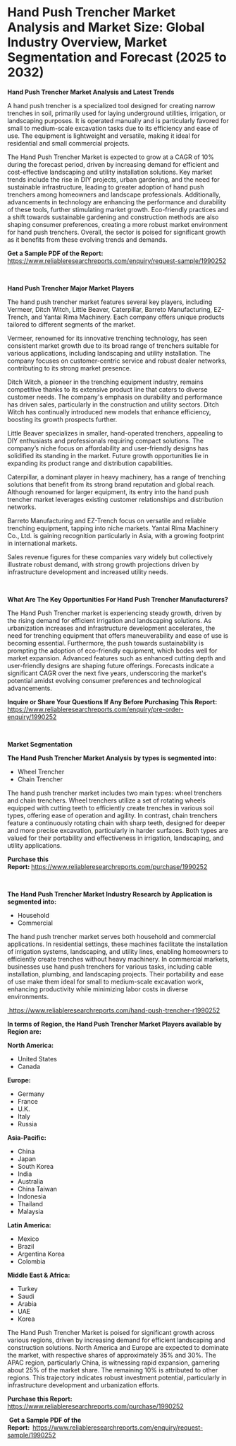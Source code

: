 <p><h1>Hand Push Trencher Market Analysis and Market Size: Global Industry Overview, Market Segmentation and Forecast (2025 to 2032)</h1></p><p><strong>Hand Push Trencher Market Analysis and Latest Trends</strong></p>
<p><p>A hand push trencher is a specialized tool designed for creating narrow trenches in soil, primarily used for laying underground utilities, irrigation, or landscaping purposes. It is operated manually and is particularly favored for small to medium-scale excavation tasks due to its efficiency and ease of use. The equipment is lightweight and versatile, making it ideal for residential and small commercial projects.</p><p>The Hand Push Trencher Market is expected to grow at a CAGR of 10% during the forecast period, driven by increasing demand for efficient and cost-effective landscaping and utility installation solutions. Key market trends include the rise in DIY projects, urban gardening, and the need for sustainable infrastructure, leading to greater adoption of hand push trenchers among homeowners and landscape professionals. Additionally, advancements in technology are enhancing the performance and durability of these tools, further stimulating market growth. Eco-friendly practices and a shift towards sustainable gardening and construction methods are also shaping consumer preferences, creating a more robust market environment for hand push trenchers. Overall, the sector is poised for significant growth as it benefits from these evolving trends and demands.</p></p>
<p><strong>Get a Sample PDF of the Report:&nbsp;</strong> <a href="https://www.reliableresearchreports.com/enquiry/request-sample/1990252?utm_campaign=2802&utm_medium=2&utm_source=Github&utm_content=ia&utm_term=12042025&utm_id=hand-push-trencher">https://www.reliableresearchreports.com/enquiry/request-sample/1990252</a></p>
<p>&nbsp;</p>
<p><strong>Hand Push Trencher Major Market Players</strong></p>
<p><p>The hand push trencher market features several key players, including Vermeer, Ditch Witch, Little Beaver, Caterpillar, Barreto Manufacturing, EZ-Trench, and Yantai Rima Machinery. Each company offers unique products tailored to different segments of the market.</p><p>Vermeer, renowned for its innovative trenching technology, has seen consistent market growth due to its broad range of trenchers suitable for various applications, including landscaping and utility installation. The company focuses on customer-centric service and robust dealer networks, contributing to its strong market presence.</p><p>Ditch Witch, a pioneer in the trenching equipment industry, remains competitive thanks to its extensive product line that caters to diverse customer needs. The company's emphasis on durability and performance has driven sales, particularly in the construction and utility sectors. Ditch Witch has continually introduced new models that enhance efficiency, boosting its growth prospects further.</p><p>Little Beaver specializes in smaller, hand-operated trenchers, appealing to DIY enthusiasts and professionals requiring compact solutions. The company’s niche focus on affordability and user-friendly designs has solidified its standing in the market. Future growth opportunities lie in expanding its product range and distribution capabilities.</p><p>Caterpillar, a dominant player in heavy machinery, has a range of trenching solutions that benefit from its strong brand reputation and global reach. Although renowned for larger equipment, its entry into the hand push trencher market leverages existing customer relationships and distribution networks.</p><p>Barreto Manufacturing and EZ-Trench focus on versatile and reliable trenching equipment, tapping into niche markets. Yantai Rima Machinery Co., Ltd. is gaining recognition particularly in Asia, with a growing footprint in international markets.</p><p>Sales revenue figures for these companies vary widely but collectively illustrate robust demand, with strong growth projections driven by infrastructure development and increased utility needs.</p></p>
<p>&nbsp;</p>
<p><strong>What Are The Key Opportunities For Hand Push Trencher Manufacturers?</strong></p>
<p><p>The Hand Push Trencher market is experiencing steady growth, driven by the rising demand for efficient irrigation and landscaping solutions. As urbanization increases and infrastructure development accelerates, the need for trenching equipment that offers maneuverability and ease of use is becoming essential. Furthermore, the push towards sustainability is prompting the adoption of eco-friendly equipment, which bodes well for market expansion. Advanced features such as enhanced cutting depth and user-friendly designs are shaping future offerings. Forecasts indicate a significant CAGR over the next five years, underscoring the market's potential amidst evolving consumer preferences and technological advancements.</p></p>
<p><strong>Inquire or Share Your Questions If Any Before Purchasing This Report:</strong> <a href="https://www.reliableresearchreports.com/enquiry/pre-order-enquiry/1990252?utm_campaign=2802&utm_medium=2&utm_source=Github&utm_content=ia&utm_term=12042025&utm_id=hand-push-trencher">https://www.reliableresearchreports.com/enquiry/pre-order-enquiry/1990252</a></p>
<p>&nbsp;</p>
<p><strong>Market Segmentation</strong></p>
<p><strong>The Hand Push Trencher Market Analysis by types is segmented into:</strong></p>
<p><ul><li>Wheel Trencher</li><li>Chain Trencher</li></ul></p>
<p><p>The hand push trencher market includes two main types: wheel trenchers and chain trenchers. Wheel trenchers utilize a set of rotating wheels equipped with cutting teeth to efficiently create trenches in various soil types, offering ease of operation and agility. In contrast, chain trenchers feature a continuously rotating chain with sharp teeth, designed for deeper and more precise excavation, particularly in harder surfaces. Both types are valued for their portability and effectiveness in irrigation, landscaping, and utility applications.</p></p>
<p><strong>Purchase this Report:&nbsp;</strong><a href="https://www.reliableresearchreports.com/purchase/1990252?utm_campaign=2802&utm_medium=2&utm_source=Github&utm_content=ia&utm_term=12042025&utm_id=hand-push-trencher">https://www.reliableresearchreports.com/purchase/1990252</a></p>
<p>&nbsp;</p>
<p><strong>The Hand Push Trencher Market Industry Research by Application is segmented into:</strong></p>
<p><ul><li>Household</li><li>Commercial</li></ul></p>
<p><p>The hand push trencher market serves both household and commercial applications. In residential settings, these machines facilitate the installation of irrigation systems, landscaping, and utility lines, enabling homeowners to efficiently create trenches without heavy machinery. In commercial markets, businesses use hand push trenchers for various tasks, including cable installation, plumbing, and landscaping projects. Their portability and ease of use make them ideal for small to medium-scale excavation work, enhancing productivity while minimizing labor costs in diverse environments.</p></p>
<p><a href="https://www.reliableresearchreports.com/hand-push-trencher-r1990252?utm_campaign=2802&utm_medium=2&utm_source=Github&utm_content=ia&utm_term=12042025&utm_id=hand-push-trencher">&nbsp;https://www.reliableresearchreports.com/hand-push-trencher-r1990252</a></p>
<p><strong>In terms of Region, the Hand Push Trencher Market Players available by Region are:</strong></p>
<p>
    <p> <strong> North America: </strong>
        <ul>
            <li>United States</li>
            <li>Canada</li>
        </ul>
        </p> 
    <p> <strong> Europe: </strong>
        <ul>
            <li>Germany</li>
            <li>France</li>
            <li>U.K.</li>
            <li>Italy</li>
            <li>Russia</li>
        </ul>
        </p> 
    <p> <strong> Asia-Pacific: </strong>
        <ul>
            <li>China</li>
            <li>Japan</li>
            <li>South Korea</li>
            <li>India</li>
            <li>Australia</li>
            <li>China Taiwan</li>
            <li>Indonesia</li>
            <li>Thailand</li>
            <li>Malaysia</li>
        </ul>
        </p> 
    <p> <strong> Latin America: </strong>
        <ul>
            <li>Mexico</li>
            <li>Brazil</li>
            <li>Argentina Korea</li>
            <li>Colombia</li>
        </ul>
        </p> 
    <p> <strong> Middle East & Africa: </strong>
        <ul>
            <li>Turkey</li>
            <li>Saudi</li>
            <li>Arabia</li>
            <li>UAE</li>
            <li>Korea</li>
        </ul>
    </p>
    </p>
<p><p>The Hand Push Trencher Market is poised for significant growth across various regions, driven by increasing demand for efficient landscaping and construction solutions. North America and Europe are expected to dominate the market, with respective shares of approximately 35% and 30%. The APAC region, particularly China, is witnessing rapid expansion, garnering about 25% of the market share. The remaining 10% is attributed to other regions. This trajectory indicates robust investment potential, particularly in infrastructure development and urbanization efforts.</p></p>
<p><strong>Purchase this Report: </strong><a href="https://www.reliableresearchreports.com/purchase/1990252?utm_campaign=2802&utm_medium=2&utm_source=Github&utm_content=ia&utm_term=12042025&utm_id=hand-push-trencher">https://www.reliableresearchreports.com/purchase/1990252</a></p>
<p>&nbsp;<strong>Get a Sample PDF of the Report:&nbsp;&nbsp;</strong><a href="https://www.reliableresearchreports.com/enquiry/request-sample/1990252?utm_campaign=2802&utm_medium=2&utm_source=Github&utm_content=ia&utm_term=12042025&utm_id=hand-push-trencher">https://www.reliableresearchreports.com/enquiry/request-sample/1990252</a></p>
<p><strong></strong></p>
<p><p></p><p></p><p></p></p>